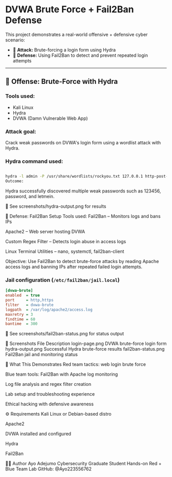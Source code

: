# DVWA Brute Force + Fail2Ban Defense

This project demonstrates a real-world offensive + defensive cyber scenario:
- 🔴 **Attack:** Brute-forcing a login form using Hydra
- 🔵 **Defense:** Using Fail2Ban to detect and prevent repeated login attempts

---

## 🔴 Offense: Brute-Force with Hydra

### Tools used:
- Kali Linux
- Hydra
- DVWA (Damn Vulnerable Web App)

### Attack goal:
Crack weak passwords on DVWA's login form using a wordlist attack with Hydra.

### Hydra command used:
```bash

hydra -l admin -P /usr/share/wordlists/rockyou.txt 127.0.0.1 http-post-form "/DVWA/vulnerabilities/brute/:username=^USER^&password=^PASS^&Login=Login:Login failed"
Outcome: 
```

Hydra successfully discovered multiple weak passwords such as 123456, password, and letmein.

📸 See screenshots/hydra-output.png for results

🔵 Defense: Fail2Ban Setup
Tools used:
Fail2Ban – Monitors logs and bans IPs

Apache2 – Web server hosting DVWA

Custom Regex Filter – Detects login abuse in access logs

Linux Terminal Utilities – nano, systemctl, fail2ban-client

Objective:
Use Fail2Ban to detect brute-force attacks by reading Apache access logs and banning IPs after repeated failed login attempts.

### Jail configuration (`/etc/fail2ban/jail.local`)
```ini
[dvwa-brute]
enabled  = true
port     = http,https
filter   = dvwa-brute
logpath  = /var/log/apache2/access.log
maxretry = 3
findtime = 60
bantime  = 300
```

📸 See screenshots/fail2ban-status.png for status output

📸 Screenshots
File	Description
login-page.png	DVWA brute-force login form
hydra-output.png	Successful Hydra brute-force results
fail2ban-status.png	Fail2Ban jail and monitoring status

🧠 What This Demonstrates
Red team tactics: web login brute force

Blue team tools: Fail2Ban with Apache log monitoring

Log file analysis and regex filter creation

Lab setup and troubleshooting experience

Ethical hacking with defensive awareness

⚙️ Requirements
Kali Linux or Debian-based distro

Apache2

DVWA installed and configured

Hydra

Fail2Ban

👨‍💻 Author
Ayo Adejumo
Cybersecurity Graduate Student
Hands-on Red + Blue Team Lab
GitHub: @Ayo223556762

